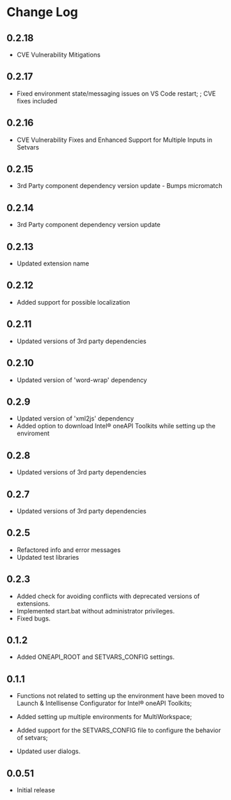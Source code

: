 # Change Log
## 0.2.18

- CVE Vulnerability Mitigations

## 0.2.17

- Fixed environment state/messaging issues on VS Code restart; ; CVE fixes included

## 0.2.16

- CVE Vulnerability Fixes and Enhanced Support for Multiple Inputs in Setvars

## 0.2.15

- 3rd Party component dependency version update - Bumps micromatch

## 0.2.14

- 3rd Party component dependency version update

## 0.2.13

- Updated extension name

## 0.2.12

- Added support for possible localization

## 0.2.11

- Updated versions of 3rd party dependencies

## 0.2.10

- Updated version of 'word-wrap' dependency

## 0.2.9

- Updated version of 'xml2js' dependency
- Added option to download Intel® oneAPI Toolkits while setting up the enviroment

##  0.2.8

- Updated versions of 3rd party dependencies

##  0.2.7

- Updated versions of 3rd party dependencies

##  0.2.5

- Refactored info and error messages
- Updated test libraries

##  0.2.3

- Added check for avoiding conflicts with deprecated versions of extensions.
- Implemented start.bat without administrator privileges.
- Fixed bugs.

##  0.1.2

- Added ONEAPI_ROOT and SETVARS_CONFIG settings.

##  0.1.1
- Functions not related to setting up the environment have been moved to Launch & Intellisense Configurator for Intel® oneAPI Toolkits;

- Added setting up multiple environments for MultiWorkspace;

- Added support for the SETVARS_CONFIG file to configure the behavior of setvars;

- Updated user dialogs.

##  0.0.51

- Initial release